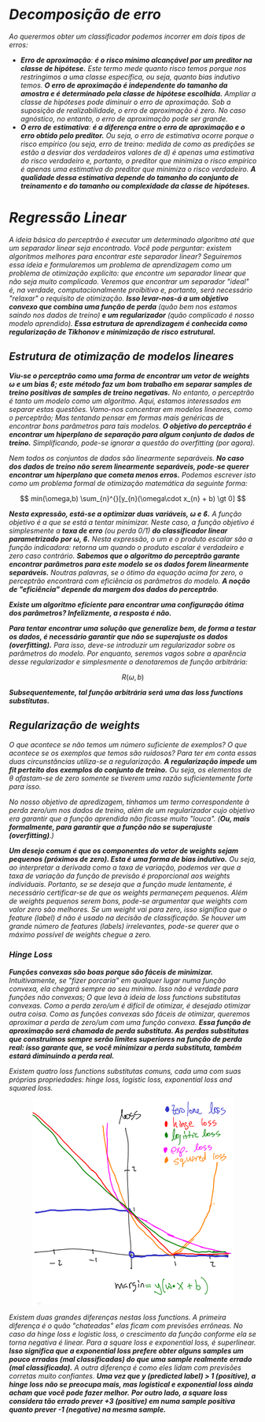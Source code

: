 # *Decomposição de erro*
*Ao querermos obter um classificador podemos incorrer em dois tipos de erros:*
 - ****Erro de aproximação***: ***é o risco mínimo alcançável por um preditor na classe de hipótese.*** Este termo mede quanto risco temos porque nos restringimos a uma classe específica, ou seja, quanto bias indutivo temos. ***O erro de aproximação é independente do tamanho da amostra e é determinado pela classe de hipótese escolhida.*** Ampliar a classe de hipóteses pode diminuir o erro de aproximação. Sob a suposição de realizabilidade, o erro de aproximação é zero. No caso agnóstico, no entanto, o erro de aproximação pode ser grande.*
 - ****O erro de estimativa***: ***é a diferença entre o erro de aproximação e o erro obtido pelo preditor.*** Ou seja, o erro de estimativa ocorre porque o risco empírico (ou seja, erro de treino: medida de como as predições se estão a desviar dos verdadeiros valores de d) é apenas uma estimativa do risco verdadeiro e, portanto, o preditor que minimiza o risco empírico é apenas uma estimativa do preditor que minimiza o risco verdadeiro. ***A qualidade dessa estimativa depende do tamanho do conjunto de treinamento e do tamanho ou complexidade da classe de hipóteses.****

# *Regressão Linear*

*A ideia básica do perceptrão é executar um determinado algoritmo até que um separador linear seja encontrado. Você pode perguntar: existem algoritmos melhores para encontrar este separador linear? Seguiremos essa ideia e formularemos um problema de aprendizagem como um problema de otimização explícito: que encontre um separador linear que não seja muito complicado. Veremos que encontrar um separador "ideal" é, na verdade, computacionalmente proibitivo e, portanto, será necessário "relaxar" o requisito de otimização. ***Isso levar-nos-á a um objetivo convexo que combina uma função de perda*** (quão bem nos estamos saindo nos dados de treino) ***e um regularizador*** (quão complicado é nosso modelo aprendido). ***Essa estrutura de aprendizagem é conhecida como regularização de Tikhonov e minimização de risco estrutural.****

## *Estrutura de otimização de modelos lineares*

****Viu-se o perceptrão como uma forma de encontrar um vetor de weights ω e um bias ϐ; este método faz um bom trabalho em separar samples de treino positivas de samples de treino negativas.*** No entanto, o perceptrão é tanto um modelo como um algoritmo. Aqui, estamos interessados em separar estas questões. Vamo-nos concentrar em modelos lineares, como o perceptrão; Mas tentando pensar em formas mais genéricas de encontrar bons parâmetros para tais modelos. ***O objetivo do perceptrão é encontrar um hiperplano de separação para algum conjunto de dados de treino.*** Simplificando, pode-se ignorar a questão do overfitting (por agora).*

*Nem todos os conjuntos de dados são linearmente separáveis. ***No caso dos dados de treino não serem linearmente separáveis, pode-se querer encontrar um hiperplano que cometa menos erros.*** Podemos escrever isto como um problema formal de otimização matemática da seguinte forma:*

$$ min(\omega,b) \sum_{n}^{}[y_{n}(\omega\cdot x_{n} + b) \gt 0] $$

****Nesta expressão, está-se a optimizar duas variáveis, ω e ϐ.*** A função objetivo é a que se está a tentar minimizar. Neste caso, a função objetivo é simplesmente a ***taxa de erro*** (ou perda 0/1) ***do classificador linear parametrizado por ω, ϐ.*** Nesta expressão, o um e o produto escalar são a função indicadora: retorna um quando o produto escalar é verdadeiro e zero caso contrário. ***Sabemos que o algoritmo do perceptrão garante encontrar parâmetros para este modelo se os dados forem linearmente separáveis.*** Noutras palavras, se o ótimo da equação acima for zero, o perceptrão encontrará com eficiência os parâmetros do modelo. ***A noção de "eficiência" depende da margem dos dados do perceptrão***.*

***Existe um algoritmo eficiente para encontrar uma configuração ótima dos parâmetros? Infelizmente, a resposta é não.***

****Para tentar encontrar uma solução que generalize bem, de forma a testar os dados, é necessário garantir que não se superajuste os dados (overfitting).*** Para isso, deve-se introduzir um regularizador sobre os parâmetros do modelo. Por enquanto, seremos vagos sobre a aparência desse regularizador e simplesmente o denotaremos de função arbitrária:*

$$ R(\omega, b) $$

***Subsequentemente, tal função arbitrária será uma das loss functions substitutas.***

## *Regularização de weights*

*O que acontece se não temos um número suficiente de exemplos? O que acontece se os exemplos que temos são ruidosos? Para ter em conta essas duas circunstâncias utiliza-se a regularização. ***A regularização impede um fit perteito dos exemplos do conjunto de treino.*** Ou seja, os elementos de θ afastam-se de zero somente se tiverem uma razão suficientemente forte para isso.*

*No nosso objetivo de apredizagem, tínhamos um termo correspondente à perda zero/um nos dados de treino, além de um regularizador cujo objetivo era garantir que a função aprendida não ficasse muito "louca". (***Ou, mais formalmente, para garantir que a função não se superajuste (overfitting)***.)*

****Um desejo comum é que os componentes do vetor de weights sejam pequenos (próximos de zero). Esta é uma forma de bias indutivo.*** Ou seja, ao interpretar a derivada como a taxa de variação, podemos ver que a taxa de variação da função de previsão é proporcional aos weights individuais. Portanto, se se deseja que a função mude lentamente, é necessário certificar-se de que os weights permaneçem pequenos. Além de weights pequenos serem bons, pode-se argumentar que weights com valor zero são melhores. Se um weight vai para zero, isso significa que o feature (label) d não é usado na decisão de classificação. Se houver um grande número de features (labels) irrelevantes, pode-se querer que o máximo possível de weights chegue a zero.*

### *Hinge Loss*

****Funções convexas são boas porque são fáceis de minimizar.*** Intuitivamente, se "fizer porcaria" em qualquer lugar numa função convexa, ela chegará sempre ao seu mínimo. Isso não é verdade para funções não convexas; O que leva à ideia de loss functions substitutas convexas. Como a perda zero/um é difícil de otimizar, é desejado otimizar outra coisa. Como as funções convexas são fáceis de otimizar, queremos aproximar a perda de zero/um com uma função convexa. ***Essa função de aproximação será chamada de perda substituta. As perdas substitutas que construímos sempre serão limites superiores na função de perda real: isso garante que, se você minimizar a perda substituta, também estará diminuindo a perda real.****

*Existem quatro loss functions substitutas comuns, cada uma com suas próprias propriedades: hinge loss, logistic loss, exponential loss and squared loss.*

<p align="center">
<img src="ASSETS/SURROGATE_LOSS_FUNCTIONS.png">
</p>

*Existem duas grandes diferenças nestas loss functions. A primeira diferença é o quão "chateadas" elas ficam com previsões errôneas. No caso da hinge loss e logistic loss, o crescimento da função conforme ela se torna negativa é linear. Para a square loss e exponential loss, é superlinear. ***Isso significa que a exponential loss prefere obter alguns samples um pouco erradas (mal classificadas) do que uma sample realmente errado (mal classificada).*** A outra diferença é como eles lidam com previsões corretas muito confiantes. ***Uma vez que y (predicted label) > 1 (positive), a hinge loss não se preocupa mais, mas logistical e exponential loss ainda acham que você pode fazer melhor.*** ***Por outro lado, a square loss considera tão errado prever +3 (positive) em numa sample positiva quanto prever -1 (negative) na mesma sample.****